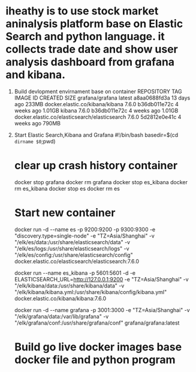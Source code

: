# iheathy is to use stock market aninalysis platform base on Elastic Search and python language. it collects trade date and show user analysis dashboard from grafana and kibana.
1. Build devlopment envirnament base on container 
  REPOSITORY                                      TAG                 IMAGE ID            CREATED             SIZE
  grafana/grafana                                 latest              a8aa0688fd3a        13 days ago         233MB
  docker.elastic.co/kibana/kibana                 7.6.0               b36db011e72c        4 weeks ago         1.01GB
  kibana                                          7.6.0               b36db011e72c        4 weeks ago         1.01GB
  docker.elastic.co/elasticsearch/elasticsearch   7.6.0               5d2812e0e41c        4 weeks ago         790MB

2. Start Elastic Search,Kibana and Grafana
   #!/bin/bash
   basedir=$(cd `dirname $0`;pwd)
   # clear up crash history container
    docker stop grafana
    docker rm grafana
    docker stop es_kibana
    docker rm es_kibana
    docker stop es
    docker rm es
    
    # Start new container
    docker run -d --name es -p 9200:9200 -p 9300:9300 -e "discovery.type=single-node" -e "TZ=Asia/Shanghai"  -v "/elk/es/data:/usr/share/elasticsearch/data" -v "/elk/es/logs:/usr/share/elasticsearch/logs" -v "/elk/es/config:/usr/share/elasticsearch/config" docker.elastic.co/elasticsearch/elasticsearch:7.6.0

     docker run --name es_kibana -p 5601:5601 -d -e ELASTICSEARCH_URL=http://127.0.0.1:9200 -e "TZ=Asia/Shanghai" -v "/elk/kibana/data:/usr/share/kibana/data" -v "/elk/kibana/kibana.yml:/usr/share/kibana/config/kibana.yml" docker.elastic.co/kibana/kibana:7.6.0

     docker run -d --name grafana -p 3001:3000 -e "TZ=Asia/Shanghai" -v "/elk/grafana/data:/var/lib/grafana" -v "/elk/grafana/conf:/usr/share/grafana/conf" grafana/grafana:latest
     
     # Build go live docker images base docker file and python program
     
     
